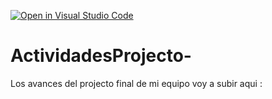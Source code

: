 [![Open in Visual Studio Code](https://classroom.github.com/assets/open-in-vscode-c66648af7eb3fe8bc4f294546bfd86ef473780cde1dea487d3c4ff354943c9ae.svg)](https://classroom.github.com/online_ide?assignment_repo_id=8479934&assignment_repo_type=AssignmentRepo)
# ActividadesProjecto-
Los avances del projecto final de mi equipo voy a subir aqui : 
